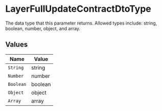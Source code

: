 # LayerFullUpdateContractDtoType

The data type that this parameter returns. Allowed types include: string, boolean, number, object, and array.


## Values

| Name      | Value     |
| --------- | --------- |
| `String`  | string    |
| `Number`  | number    |
| `Boolean` | boolean   |
| `Object`  | object    |
| `Array`   | array     |